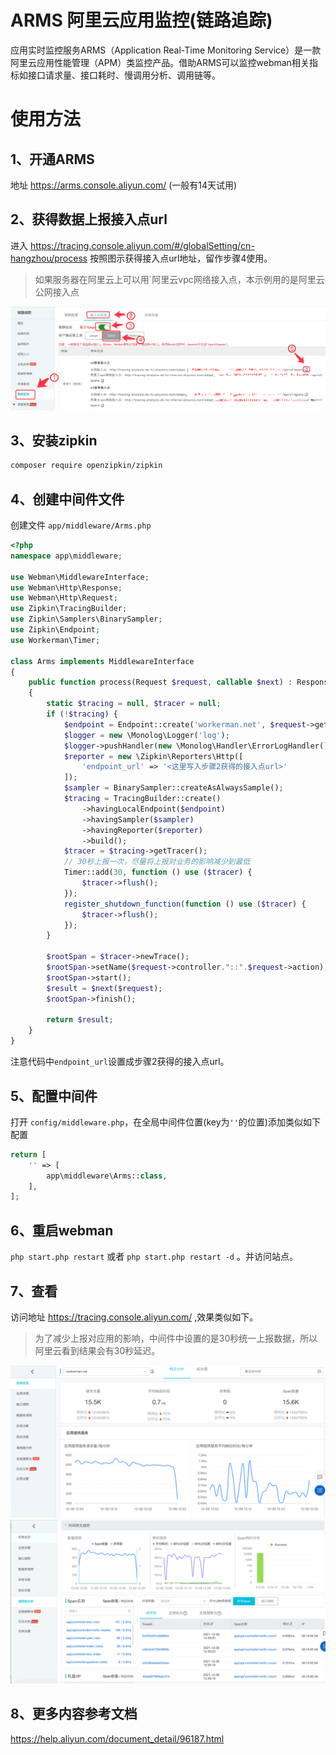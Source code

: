 # ARMS 阿里云应用监控(链路追踪)
应用实时监控服务ARMS（Application Real-Time Monitoring Service）是一款阿里云应用性能管理（APM）类监控产品。借助ARMS可以监控webman相关指标如接口请求量、接口耗时、慢调用分析、调用链等。

# 使用方法

## 1、开通ARMS

地址 https://arms.console.aliyun.com/ (一般有14天试用)

## 2、获得数据上报接入点url
进入 https://tracing.console.aliyun.com/#/globalSetting/cn-hangzhou/process 按照图示获得接入点url地址，留作步骤4使用。
> 如果服务器在阿里云上可以用`阿里云vpc网络接入点，本示例用的是阿里云公网接入点

![](../img/arms-endpoint.png)

## 3、安装zipkin

```sh
composer require openzipkin/zipkin
```

## 4、创建中间件文件
创建文件 `app/middleware/Arms.php`

```php
<?php
namespace app\middleware;

use Webman\MiddlewareInterface;
use Webman\Http\Response;
use Webman\Http\Request;
use Zipkin\TracingBuilder;
use Zipkin\Samplers\BinarySampler;
use Zipkin\Endpoint;
use Workerman\Timer;

class Arms implements MiddlewareInterface
{
    public function process(Request $request, callable $next) : Response
    {
        static $tracing = null, $tracer = null;
        if (!$tracing) {
            $endpoint = Endpoint::create('workerman.net', $request->getRealIp(), null, 2555);
            $logger = new \Monolog\Logger('log');
            $logger->pushHandler(new \Monolog\Handler\ErrorLogHandler());
            $reporter = new \Zipkin\Reporters\Http([
                'endpoint_url' => '<这里写入步骤2获得的接入点url>'
            ]);
            $sampler = BinarySampler::createAsAlwaysSample();
            $tracing = TracingBuilder::create()
                ->havingLocalEndpoint($endpoint)
                ->havingSampler($sampler)
                ->havingReporter($reporter)
                ->build();
            $tracer = $tracing->getTracer();
            // 30秒上报一次，尽量将上报对业务的影响减少到最低
            Timer::add(30, function () use ($tracer) {
                $tracer->flush();
            });
            register_shutdown_function(function () use ($tracer) {
                $tracer->flush();
            });
        }

        $rootSpan = $tracer->newTrace();
        $rootSpan->setName($request->controller."::".$request->action);
        $rootSpan->start();
        $result = $next($request);
        $rootSpan->finish();

        return $result;
    }
}
```

注意代码中`endpoint_url`设置成步骤2获得的接入点url。

## 5、配置中间件
打开 `config/middleware.php`，在全局中间件位置(key为`''`的位置)添加类似如下配置
```php
return [
    '' => [
        app\middleware\Arms::class,
    ],
];
```

## 6、重启webman
`php start.php restart` 或者 `php start.php restart -d` 。并访问站点。

## 7、查看
访问地址 https://tracing.console.aliyun.com/ ,效果类似如下。
> 为了减少上报对应用的影响，中间件中设置的是30秒统一上报数据，所以阿里云看到结果会有30秒延迟。

![](../img/arms-result.png)
![](../img/arms-result2.png)

## 8、更多内容参考文档
https://help.aliyun.com/document_detail/96187.html